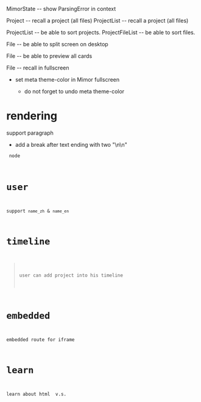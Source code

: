 MimorState -- show ParsingError in context

Project -- recall a project (all files)
ProjectList -- recall a project (all files)

ProjectList -- be able to sort projects.
ProjectFileList -- be able to sort files.

File -- be able to split screen on desktop

File -- be able to preview all cards

File -- recall in fullscreen

- set meta theme-color in Mimor fullscreen

  - do not forget to undo meta theme-color

# rendering

support paragraph

- add a break after text ending with two "\n\n"

<code> node

# user

support `name_zh` & `name_en`

# timeline

> user can add project into his timeline

# embedded

embedded route for iframe

# learn

learn about html <span> v.s. <div>
